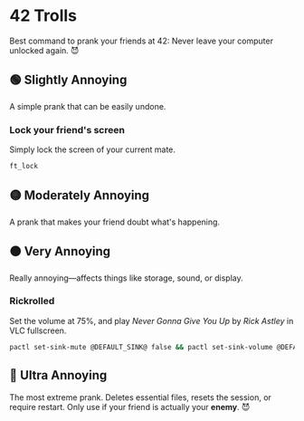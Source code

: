 # 42 Trolls  
Best command to prank your friends at 42: Never leave your computer unlocked again. 😈  

## 🟢 Slightly Annoying  
A simple prank that can be easily undone.  

### Lock your friend's screen  
Simply lock the screen of your current mate.
```bash
ft_lock
```

## 🟡 Moderately Annoying  
A prank that makes your friend doubt what's happening.  

## 🟠 Very Annoying  
Really annoying—affects things like storage, sound, or display.

### Rickrolled
Set the volume at 75%, and play _Never Gonna Give You Up_ by _Rick Astley_ in VLC fullscreen.
```bash
pactl set-sink-mute @DEFAULT_SINK@ false && pactl set-sink-volume @DEFAULT_SINK@ 75% && vlc https://dn720407.ca.archive.org/0/items/rick-roll/Rick%20Roll.ia.mp4 -f --no-video-title-show --mouse-hide-timeout 0
```

## 🔴 Ultra Annoying  
The most extreme prank. Deletes essential files, resets the session, or require restart. Only use if your friend is actually your **enemy**. 😈  
